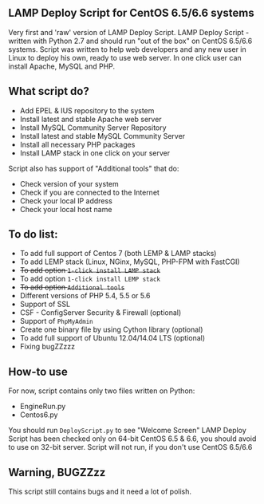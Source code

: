 ## LAMP Deploy Script for CentOS 6.5/6.6 systems
Very first and 'raw' version of LAMP Deploy Script. LAMP Deploy Script - written with Python 2.7 and should run "out of the box" on CentOS 6.5/6.6 systems. Script was written to help web developers and any new user in Linux to deploy his own, ready to use web server. In one click user can install Apache, MySQL and PHP.

## What script do?
- Add EPEL & IUS repository to the system
- Install latest and stable Apache web server
- Install MySQL Community Server Repository
- Install latest and stable MySQL Community Server
- Install all necessary PHP packages
- Install LAMP stack in one click on your server

Script also has support of "Additional tools" that do:
- Check version of your system
- Check if you are connected to the Internet
- Check your local IP address
- Check your local host name

## To do list:
- To add full support of Centos 7 (both LEMP & LAMP stacks)
- To add LEMP stack (Linux, NGinx, MySQL, PHP-FPM with FastCGI)
- <strike>To add option `1-click install LAMP stack`</strike>
- To add option `1-click install LEMP stack`
- <strike>To add option `Additional tools`</strike>
- Different versions of PHP 5.4, 5.5 or 5.6
- Support of SSL
- CSF - ConfigServer Security & Firewall (optional)
- Support of `PhpMyAdmin`
- Create one binary file by using Cython library (optional)
- To add full support of Ubuntu 12.04/14.04 LTS (optional)
- Fixing bugZZzzz

## How-to use
For now, script contains only two files written on Python:
* EngineRun.py
* Centos6.py

You should run `DeployScript.py` to see "Welcome Screen"
LAMP Deploy Script has been checked only on 64-bit CentOS 6.5 & 6.6, you should avoid to use on 32-bit server.
Script will not run, if you don't use CentOS 6.5/6.6

## Warning, BUGZZzz
This script still contains bugs and it need a lot of polish.
